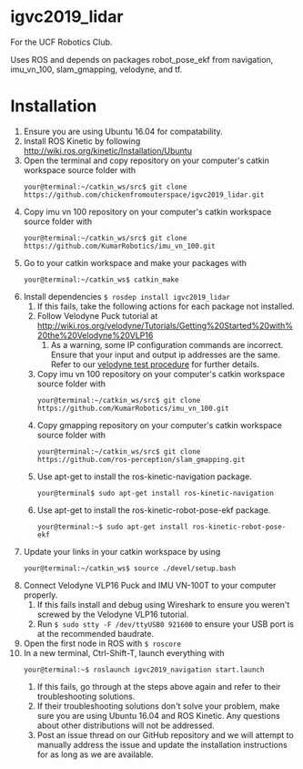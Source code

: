 # igvc2019_lidar
For the UCF Robotics Club.

Uses ROS and depends on packages robot_pose_ekf from navigation, imu_vn_100, slam_gmapping, velodyne, and tf.

# Installation
1. Ensure you are using Ubuntu 16.04 for compatability.
2. Install ROS Kinetic by following http://wiki.ros.org/kinetic/Installation/Ubuntu
3. Open the terminal and copy repository on your computer's catkin workspace source folder with
	```console
	your@terminal:~/catkin_ws/src$ git clone https://github.com/chickenfromouterspace/igvc2019_lidar.git
	```
3. Copy imu vn 100 repository on your computer's catkin workspace source folder with
	```console
	your@terminal:~/catkin_ws/src$ git clone https://github.com/KumarRobotics/imu_vn_100.git
	```
4. Go to your catkin workspace and make your packages with
	```console
	your@terminal:~/catkin_ws$ catkin_make
	```
5. Install dependencies ```$ rosdep install igvc2019_lidar```
	1. If this fails, take the following actions for each package not installed.
	2. Follow Velodyne Puck tutorial at http://wiki.ros.org/velodyne/Tutorials/Getting%20Started%20with%20the%20Velodyne%20VLP16
		1. As a warning, some IP configuration commands are incorrect. Ensure that your input and output ip addresses are the same. Refer to our [velodyne test procedure](https://github.com/chickenfromouterspace/igvc2019_lidar/blob/master/documentation/velodyne_test_procedure.md) for further details.
	3. Copy imu vn 100 repository on your computer's catkin workspace source folder with
		```console
		your@terminal:~/catkin_ws/src$ git clone https://github.com/KumarRobotics/imu_vn_100.git
		```
	4. Copy gmapping repository on your computer's catkin workspace source folder with
		```console
		your@terminal:~/catkin_ws/src$ git clone https://github.com/ros-perception/slam_gmapping.git
		```
	5. Use apt-get to install the ros-kinetic-navigation package.
		```console
		your@terminal$ sudo apt-get install ros-kinetic-navigation
		```
	6. Use apt-get to install the ros-kinetic-robot-pose-ekf package.
		```console
		your@terminal:~$ sudo apt-get install ros-kinetic-robot-pose-ekf
		```
6. Update your links in your catkin workspace by using
	```console
	your@terminal:~/catkin_ws$ source ./devel/setup.bash
	```
7. Connect Velodyne VLP16 Puck and IMU VN-100T to your computer properly.
	1. If this fails install and debug using Wireshark to ensure you weren't screwed by the Velodyne VLP16 tutorial.
	2. Run ```$ sudo stty -F /dev/ttyUSB0 921600``` to ensure your USB port is at the recommended baudrate.
8. Open the first node in ROS with ```$ roscore```
9. In a new terminal, Ctrl-Shift-T, launch everything with
	```console
	your@terminal:~$ roslaunch igvc2019_navigation start.launch
	```
	1. If this fails, go through at the steps above again and refer to their troubleshooting solutions.
	2. If their troubleshooting solutions don't solve your problem, make sure you are using Ubuntu 16.04 and ROS Kinetic. Any questions about other distributions will not be addressed.
	3. Post an issue thread on our GitHub repository and we will attempt to manually address the issue and update the installation instructions for as long as we are available.
